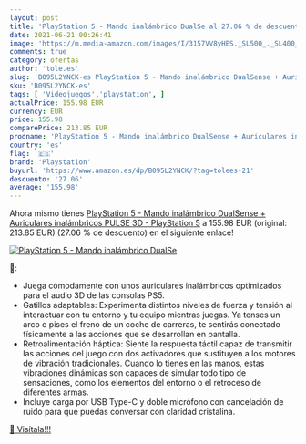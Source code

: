 ```yaml
---
layout: post
title: 'PlayStation 5 - Mando inalámbrico DualSe al 27.06 % de descuento'
date: 2021-06-21 00:26:41
image: 'https://m.media-amazon.com/images/I/3157VV8yHES._SL500_._SL400_.jpg'
comments: true
category: ofertas
author: 'tole.es'
slug: 'B095L2YNCK-es PlayStation 5 - Mando inalámbrico DualSense + Auriculares...'
sku: 'B095L2YNCK-es'
tags: [ 'Videojuegos','playstation', ]
actualPrice: 155.98 EUR
currency: EUR
price: 155.98
comparePrice: 213.85 EUR
prodname: 'PlayStation 5 - Mando inalámbrico DualSense + Auriculares inalámbricos PULSE 3D - PlayStation 5'
country: 'es'
flag: '🇪🇸'
brand: 'Playstation'
buyurl: 'https://www.amazon.es/dp/B095L2YNCK/?tag=tolees-21'
descuento: '27.06'
average: '155.98'
---
```


Ahora mismo tienes [PlayStation 5 - Mando inalámbrico DualSense + Auriculares inalámbricos PULSE 3D - PlayStation 5](https://www.amazon.es/dp/B095L2YNCK/?tag=tolees-21) a 155.98 EUR (original: 213.85 EUR) (27.06 %  de descuento) en el siguiente enlace!

[![PlayStation 5 - Mando inalámbrico DualSe](https://m.media-amazon.com/images/I/3157VV8yHES._SL500_._SL400_.jpg)](https://www.amazon.es/dp/B095L2YNCK/?tag=tolees-21)

🔎:

- Juega cómodamente con unos auriculares inalámbricos optimizados para el audio 3D de las consolas PS5.
- Gatillos adaptables: Experimenta distintos niveles de fuerza y tensión al interactuar con tu entorno y tu equipo mientras juegas. Ya tenses un arco o pises el freno de un coche de carreras, te sentirás conectado físicamente a las acciones que se desarrollan en pantalla.
- Retroalimentación háptica: Siente la respuesta táctil capaz de transmitir las acciones del juego con dos activadores que sustituyen a los motores de vibración tradicionales. Cuando lo tienes en las manos, estas vibraciones dinámicas son capaces de simular todo tipo de sensaciones, como los elementos del entorno o el retroceso de diferentes armas.
- Incluye carga por USB Type-C y doble micrófono con cancelación de ruido para que puedas conversar con claridad cristalina.

[🛒 Visítala!!!](https://www.amazon.es/dp/B095L2YNCK/?tag=tolees-21)
